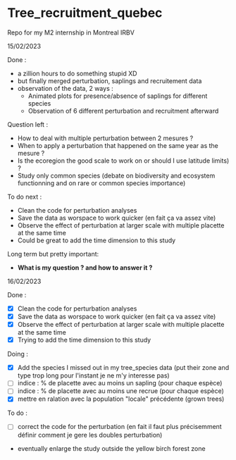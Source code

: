 # Tree_recruitment_quebec
 Repo for my M2 internship in Montreal IRBV

15/02/2023

Done : 

- a zillion hours to do something stupid XD
- but finally merged perturbation, saplings and recruitement data
- observation of the data, 2 ways : 
   - Animated plots for presence/absence of saplings for different species
   - Observation of 6 different perturbation and recruitment afterward

Question left :

- How to deal with multiple perturbation between 2 mesures ?
- When to apply a perturbation that happened on the same year as the mesure ?
- Is the ecoregion the good scale to work on or should I use latitude limits) ?
- Study only common species (debate on biodiversity and ecosystem functionning 
and on rare or common species importance)

To do next :

-  Clean the code for perturbation analyses
-  Save the data as worspace to work quicker (en fait ça va assez vite)
-  Observe the effect of perturbation at larger scale with multiple placette 
at the same time
-  Could be great to add the time dimension to this study

Long term but pretty important:

- **What is my question ? and how to answer it ?**

16/02/2023

Done :

- [x] Clean the code for perturbation analyses
- [x] Save the data as worspace to work quicker (en fait ça va assez vite)
- [x] Observe the effect of perturbation at larger scale with multiple
   placette at the same time
- [x] Trying to add the time dimension to this study

Doing :
- [x] Add the species I missed out in my tree_species data (put their zone and type trop long pour l'instant je ne m'y interesse pas)
- [ ] indice : % de placette avec au moins un sapling (pour chaque espèce)
- [ ] indice : % de placette avec au moins une recrue (pour chaque espèce)
- [x] mettre en ralation avec la population "locale" précédente (grown trees)

To do :

- [ ] correct the code for the perturbation (en fait il faut plus précisemment définir comment je gere les doubles perturbation)
- eventually enlarge the study outside the yellow birch forest zone